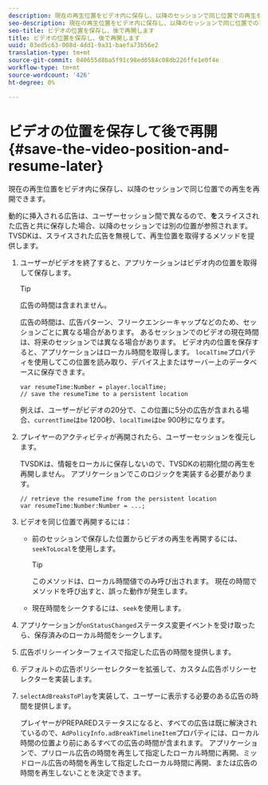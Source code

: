 ```yaml
---
description: 現在の再生位置をビデオ内に保存し、以降のセッションで同じ位置での再生を再開できます。
seo-description: 現在の再生位置をビデオ内に保存し、以降のセッションで同じ位置での再生を再開できます。
seo-title: ビデオの位置を保存し、後で再開します
title: ビデオの位置を保存し、後で再開します
uuid: 03ed5c63-008d-4dd1-9a31-baefa73b56e2
translation-type: tm+mt
source-git-commit: 040655d8ba5f91c98ed0584c08db226ffe1e0f4e
workflow-type: tm+mt
source-wordcount: '426'
ht-degree: 0%

---
```



# ビデオの位置を保存して後で再開{#save-the-video-position-and-resume-later}

現在の再生位置をビデオ内に保存し、以降のセッションで同じ位置での再生を再開できます。

動的に挿入される広告は、ユーザーセッション間で異なるので、**を**&#x200B;スライスされた広告と共に保存した場合、以降のセッションでは別の位置が参照されます。 TVSDKは、スライスされた広告を無視して、再生位置を取得するメソッドを提供します。

1. ユーザーがビデオを終了すると、アプリケーションはビデオ内の位置を取得して保存します。

   >[!TIP]
   >
   >広告の時間は含まれません。

   広告の時間は、広告パターン、フリークエンシーキャップなどのため、セッションごとに異なる場合があります。 あるセッションでのビデオの現在時間は、将来のセッションでは異なる場合があります。 ビデオ内の位置を保存すると、アプリケーションはローカル時間を取得します。 `localTime`プロパティを使用してこの位置を読み取り、デバイス上またはサーバー上のデータベースに保存できます。

   ```
   var resumeTime:Number = player.localTime; 
   // save the resumeTime to a persistent location
   ```

   例えば、ユーザーがビデオの20分で、この位置に5分の広告が含まれる場合、`currentTime`は`be` 1200秒、`localTime`は`be` 900秒になります。

1. プレイヤーのアクティビティが再開されたら、ユーザーセッションを復元します。

   TVSDKは、情報をローカルに保存しないので、TVSDKの初期化間の再生を再開しません。 アプリケーションでこのロジックを実装する必要があります。

   ```
   // retrieve the resumeTime from the persistent location 
   var resumeTime:Number:Number = ...;
   ```

1. ビデオを同じ位置で再開するには：

   * 前のセッションで保存した位置からビデオの再生を再開するには、`seekToLocal`を使用します。

      >[!TIP]
      >
      >このメソッドは、ローカル時間値でのみ呼び出されます。 現在の時間でメソッドを呼び出すと、誤った動作が発生します。

   * 現在時間をシークするには、`seek`を使用します。

1. アプリケーションが`onStatusChanged`ステータス変更イベントを受け取ったら、保存済みのローカル時間をシークします。
1. 広告ポリシーインターフェイスで指定した広告の時間を提供します。
1. デフォルトの広告ポリシーセレクターを拡張して、カスタム広告ポリシーセレクターを実装します。
1. `selectAdBreaksToPlay`を実装して、ユーザーに表示する必要のある広告の時間を提供します。

   プレイヤーがPREPAREDステータスになると、すべての広告は既に解決されているので、`AdPolicyInfo.adBreakTimelineItem`プロパティには、ローカル時間の位置より前にあるすべての広告の時間が含まれます。 アプリケーションで、プリロール広告の時間を再生して指定したローカル時間に再開、ミッドロール広告の時間を再生して指定したローカル時間に再開、または広告の時間を再生しないことを決定できます。
